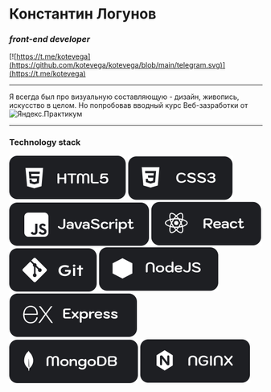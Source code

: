 # Константин Логунов 
### *front-end developer* 
[![https://t.me/kotevega](https://github.com/kotevega/kotevega/blob/main/telegram.svg)](https://t.me/kotevega)

---

Я всегда был про визуальную составляющую - дизайн, живопись, искусство в целом. Но попробовав вводный курс Веб-зазработки от ![Яндекс.Практикум](https://avatars.mds.yandex.net/get-lpc/10116223/099a1ee1-39ec-40c8-97ed-f7b8548cf5f0/orig)

---

### Technology stack
![HTML](https://github.com/kotevega/kotevega/blob/main/images/html5.svg) ![CSS](https://github.com/kotevega/kotevega/blob/main/images/css3.svg) ![JS](https://github.com/kotevega/kotevega/blob/main/images/java-scipt.svg) ![React](https://github.com/kotevega/kotevega/blob/main/images/react.svg) ![Git](https://github.com/kotevega/kotevega/blob/main/images/git-hub.svg) ![Node.JS](https://github.com/kotevega/kotevega/blob/main/images/node.svg) ![Express](https://github.com/kotevega/kotevega/blob/main/images/express.svg) ![Mongo DB](https://github.com/kotevega/kotevega/blob/main/images/mongoDB.svg) ![Nginx](https://github.com/kotevega/kotevega/blob/main/images/nginx.svg)









